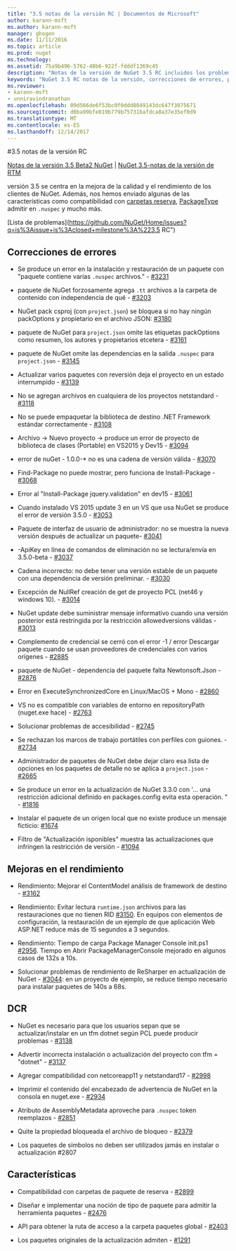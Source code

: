 ```yaml
---
title: "3.5 notas de la versión RC | Documentos de Microsoft"
author: karann-msft
ms.author: karann-msft
manager: ghogen
ms.date: 11/11/2016
ms.topic: article
ms.prod: nuget
ms.technology: 
ms.assetid: 75a9b496-5762-48b6-922f-fdddf1369c45
description: "Notas de la versión de NuGet 3.5 RC incluidos los problemas conocidos, correcciones de errores, las funciones agregadas y dcr."
keywords: "NuGet 3.5 RC notas de la versión, correcciones de errores, problemas, conocidos agregan características, DCR"
ms.reviewer:
- karann-msft
- unniravindranathan
ms.openlocfilehash: 09d566de6f53bc0f0ddd8049143dc647f3075671
ms.sourcegitcommit: d0ba99bfe019b779b75731bafdca8a37e35ef0d9
ms.translationtype: MT
ms.contentlocale: es-ES
ms.lasthandoff: 12/14/2017
---
```

#<a name="35-rc-release-notes"></a>3.5 notas de la versión RC

[Notas de la versión 3.5 Beta2 NuGet](../release-notes/nuget-3.5-Beta2.md) | [NuGet 3.5-notas de la versión de RTM](../release-notes/nuget-3.5-RTM.md)

versión 3.5 se centra en la mejora de la calidad y el rendimiento de los clientes de NuGet. Además, nos hemos enviado algunas de las características como compatibilidad con [carpetas reserva](https://github.com/NuGet/Home/issues/2899), [PackageType](https://github.com/NuGet/Home/issues/2476) admitir en `.nuspec` y mucho más.

[Lista de problemas](https://github.com/NuGet/Home/issues?q=is%3Aissue+is%3Aclosed+milestone%3A%223.5 RC")

## <a name="bug-fixes"></a>Correcciones de errores

* Se produce un error en la instalación y restauración de un paquete con "paquete contiene varias `.nuspec` archivos." - [#3231](https://github.com/NuGet/Home/issues/3231)

* paquete de NuGet forzosamente agrega `.tt` archivos a la carpeta de contenido con independencia de qué - [#3203](https://github.com/NuGet/Home/issues/3203)

* NuGet pack csproj (con `project.json`) se bloquea si no hay ningún packOptions y propietario en el archivo JSON: [#3180](https://github.com/NuGet/Home/issues/3180)

* paquete de NuGet para `project.json` omite las etiquetas packOptions como resumen, los autores y propietarios etcetera - [#3161](https://github.com/NuGet/Home/issues/3161)

* paquete de NuGet omite las dependencias en la salida `.nuspec` para `project.json`  -  [#3145](https://github.com/NuGet/Home/issues/3145)

* Actualizar varios paquetes con reversión deja el proyecto en un estado interrumpido - [#3139](https://github.com/NuGet/Home/issues/3139)

* No se agregan archivos en cualquiera de los proyectos netstandard - [#3118](https://github.com/NuGet/Home/issues/3118)

* No se puede empaquetar la biblioteca de destino .NET Framework estándar correctamente - [#3108](https://github.com/NuGet/Home/issues/3108)

* Archivo -> Nuevo proyecto -> produce un error de proyecto de biblioteca de clases (Portable) en VS2015 y Dev15 - [#3094](https://github.com/NuGet/Home/issues/3094)

* error de nuGet - 1.0.0-* no es una cadena de versión válida - [#3070](https://github.com/NuGet/Home/issues/3070)

* Find-Package no puede mostrar, pero funciona de Install-Package - [#3068](https://github.com/NuGet/Home/issues/3068)

* Error al "Install-Package jquery.validation" en dev15 - [#3061](https://github.com/NuGet/Home/issues/3061)

* Cuando instalado VS 2015 update 3 en un VS que usa NuGet se produce el error de versión 3.5.0 - [#3053](https://github.com/NuGet/Home/issues/3053)

* Paquete de interfaz de usuario de administrador: no se muestra la nueva versión después de actualizar un paquete- [#3041](https://github.com/NuGet/Home/issues/3041)

* -ApiKey en línea de comandos de eliminación no se lectura/envía en 3.5.0-beta - [#3037](https://github.com/NuGet/Home/issues/3037)

* Cadena incorrecto: no debe tener una versión estable de un paquete con una dependencia de versión preliminar. - [#3030](https://github.com/NuGet/Home/issues/3030)

* Excepción de NullRef creación de get de proyecto PCL (net46 y windows 10). - [#3014](https://github.com/NuGet/Home/issues/3014)

* NuGet update debe suministrar mensaje informativo cuando una versión posterior está restringida por la restricción allowedversions válidas - [#3013](https://github.com/NuGet/Home/issues/3013)

* Complemento de credencial se cerró con el error -1 / error Descargar paquete cuando se usan proveedores de credenciales con varios orígenes - [#2885](https://github.com/NuGet/Home/issues/2885)

* paquete de NuGet - dependencia del paquete falta Newtonsoft.Json - [#2876](https://github.com/NuGet/Home/issues/2876)

* Error en ExecuteSynchronizedCore en Linux/MacOS + Mono - [#2860](https://github.com/NuGet/Home/issues/2860)

* VS no es compatible con variables de entorno en repositoryPath (nuget.exe hace) - [#2763](https://github.com/NuGet/Home/issues/2763)

* Solucionar problemas de accesibilidad - [#2745](https://github.com/NuGet/Home/issues/2745)

* Se rechazan los marcos de trabajo portátiles con perfiles con guiones. - [#2734](https://github.com/NuGet/Home/issues/2734)

* Administrador de paquetes de NuGet debe dejar claro esa lista de opciones en los paquetes de detalle no se aplica a `project.json`  -  [#2665](https://github.com/NuGet/Home/issues/2665)

* Se produce un error en la actualización de NuGet 3.3.0 con '... una restricción adicional definido en packages.config evita esta operación. " - [#1816](https://github.com/NuGet/Home/issues/1816)

* Instalar el paquete de un origen local que no existe produce un mensaje ficticio: [#1674](https://github.com/NuGet/Home/issues/1674)

* Filtro de "Actualización isponibles" muestra las actualizaciones que infringen la restricción de versión - [#1094](https://github.com/NuGet/Home/issues/1094)

## <a name="performance-improvements"></a>Mejoras en el rendimiento

* Rendimiento: Mejorar el ContentModel análisis de framework de destino - [#3162](https://github.com/NuGet/Home/issues/3162)

* Rendimiento: Evitar lectura `runtime.json` archivos para las restauraciones que no tienen RID [#3150](https://github.com/NuGet/Home/issues/3150). En equipos con elementos de configuración, la restauración de un ejemplo de que aplicación Web ASP.NET reduce más de 15 segundos a 3 segundos.

* Rendimiento: Tiempo de carga Package Manager Console init.ps1 [#2956](https://github.com/NuGet/Home/issues/2956). Tiempo en Abrir PackageManagerConsole mejorado en algunos casos de 132s a 10s.

* Solucionar problemas de rendimiento de ReSharper en actualización de NuGet - [#3044](https://github.com/NuGet/Home/issues/3044): en un proyecto de ejemplo, se reduce tiempo necesario para instalar paquetes de 140s a 68s.

## <a name="dcrs"></a>DCR

* NuGet es necesario para que los usuarios sepan que se actualizar/instalar en un tfm dotnet según PCL puede producir problemas - [#3138](https://github.com/NuGet/Home/issues/3138)

* Advertir incorrecta instalación o actualización del proyecto con tfm = "dotnet" - [#3137](https://github.com/NuGet/Home/issues/3137)

* Agregar compatibilidad con netcoreapp11 y netstandard17 - [#2998](https://github.com/NuGet/Home/issues/2998)

* Imprimir el contenido del encabezado de advertencia de NuGet en la consola en nuget.exe - [#2934](https://github.com/NuGet/Home/issues/2934)

* Atributo de AssemblyMetadata aproveche para `.nuspec` token reemplazos - [#2851](https://github.com/NuGet/Home/issues/2851)

* Quite la propiedad bloqueada el archivo de bloqueo - [#2379](https://github.com/NuGet/Home/issues/2379)

* Los paquetes de símbolos no deben ser utilizados jamás en instalar o actualización #2807

## <a name="features"></a>Características

* Compatibilidad con carpetas de paquete de reserva - [#2899](https://github.com/NuGet/Home/issues/2899)

* Diseñar e implementar una noción de tipo de paquete para admitir la herramienta paquetes - [#2476](https://github.com/NuGet/Home/issues/2476)

* API para obtener la ruta de acceso a la carpeta paquetes global - [#2403](https://github.com/NuGet/Home/issues/2403)

* Los paquetes originales de la actualización admiten - [#1291](https://github.com/NuGet/Home/issues/1291)
